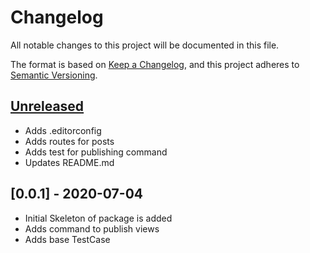 # Changelog

All notable changes to this project will be documented in this file.

The format is based on [Keep a Changelog](https://keepachangelog.com/en/1.0.0/),
and this project adheres to [Semantic Versioning](https://semver.org/spec/v2.0.0.html).

## [Unreleased](https://github.com/brucebrophy/laravel-blog/compare/v0.0.1...develop)
- Adds .editorconfig 
- Adds routes for posts
- Adds test for publishing command
- Updates README.md

## [0.0.1] - 2020-07-04
- Initial Skeleton of package is added
- Adds command to publish views
- Adds base TestCase
